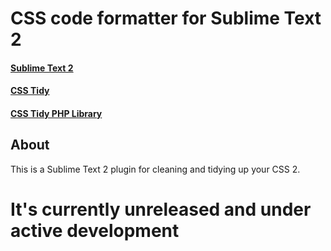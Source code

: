 # CSS code formatter for Sublime Text 2
#### [Sublime Text 2](http://www.sublimetext.com/2)
#### [CSS Tidy](http://csstidy.sourceforge.net/)
#### [CSS Tidy PHP Library](http://github.com/Cerdic/CSSTidy)

## About
This is a Sublime Text 2 plugin for cleaning and tidying up your CSS 2.

# It's currently unreleased and under active development 